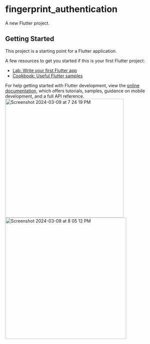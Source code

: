 # fingerprint_authentication

A new Flutter project.

## Getting Started

This project is a starting point for a Flutter application.

A few resources to get you started if this is your first Flutter project:

- [Lab: Write your first Flutter app](https://docs.flutter.dev/get-started/codelab)
- [Cookbook: Useful Flutter samples](https://docs.flutter.dev/cookbook)

For help getting started with Flutter development, view the
[online documentation](https://docs.flutter.dev/), which offers tutorials,
samples, guidance on mobile development, and a full API reference.
<img width="379" alt="Screenshot 2024-03-09 at 7 24 19 PM" src="https://github.com/Smohana-Priya/fingerprint_authentication/assets/100066754/5fbb352c-08c0-451c-ab26-07ddfe9463eb">
<img width="387" alt="Screenshot 2024-03-09 at 8 05 12 PM" src="https://github.com/Smohana-Priya/fingerprint_authentication/assets/100066754/7e8bba04-d170-455f-b65f-ad04dbc9c5ba">
